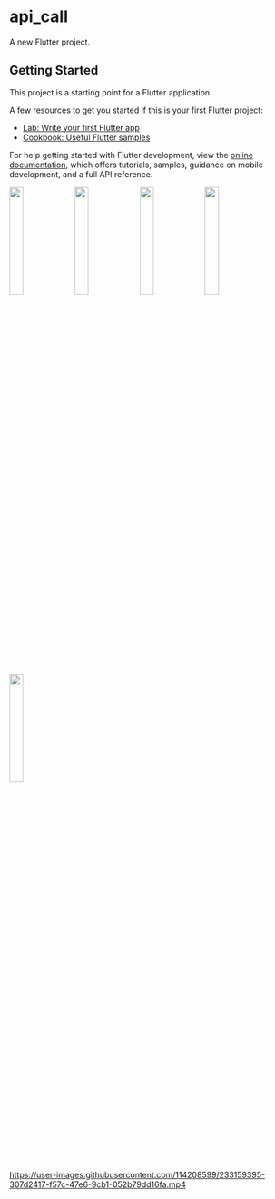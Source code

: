 # api_call

A new Flutter project.

## Getting Started

This project is a starting point for a Flutter application.

A few resources to get you started if this is your first Flutter project:

- [Lab: Write your first Flutter app](https://docs.flutter.dev/get-started/codelab)
- [Cookbook: Useful Flutter samples](https://docs.flutter.dev/cookbook)

For help getting started with Flutter development, view the
[online documentation](https://docs.flutter.dev/), which offers tutorials,
samples, guidance on mobile development, and a full API reference.
<p>
<img src="https://user-images.githubusercontent.com/114208599/233161482-a909c0bf-4294-48f0-9054-241088e4baaf.png" width=22%,height=35%>
<img src="https://user-images.githubusercontent.com/114208599/233161497-9f9c9b78-9f15-49ed-b078-d6bffd0ad1c4.png"width=22%,height=35%>
<img src="https://user-images.githubusercontent.com/114208599/233161505-dc182fc6-63e1-40f3-8e15-bb0fd4603b7e.png"width=22%,height=35%>
<img src="https://user-images.githubusercontent.com/114208599/233161510-43163836-34ea-401f-9437-6d682649ff2d.png"width=22%,height=35%>
<img src="https://user-images.githubusercontent.com/114208599/233161513-ecfbf1c2-dae2-42be-8e54-8a8bd8cbce41.png"width=22%,height=35%>

https://user-images.githubusercontent.com/114208599/233159395-307d2417-f57c-47e6-9cb1-052b79dd16fa.mp4 

</p>



